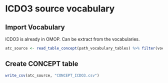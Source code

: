 ICDO3 source vocabulary
================

## Import Vocabulary

ICDO3 is already in OMOP. Can be extract from the vocabularies.

``` r
atc_source <- read_table_concept(path_vocabulary_tables) %>% filter(vocabulary_id == "ICDO3")
```

## Create CONCEPT table

``` r
write_csv(atc_source, "CONCEPT_ICDO3.csv")
```
